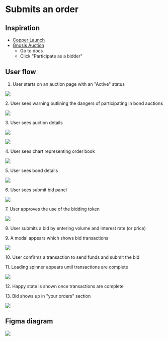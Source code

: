 # Submits an order

## Inspiration

* [Copper Launch](https://docs.alchemist.wtf/copper/auction-participation-walkthrough)
* [Gnosis Auction](https://gnosis-auction.eth.link/#/start)
  * Go to docs
  * Click "Participate as a bidder"

## User flow

1. User starts on an auction page with an "Active" status&#x20;

![](../assets/copper/auction\_page.png)

2\. User sees warning outlining the dangers of participating in bond auctions

![](../assets/copper/warning.png)

3\. User sees auction details

![](../assets/copper/auction\_details.png)

![](../assets/gnosis/auction\_details.png)

4\. User sees chart representing order book

![](../assets/gnosis/order\_book\_graph.png)

5\. User sees bond details

![](../assets/copper/bond\_details.png)

6\. User sees submit bid panel

![](../assets/gnosis/place\_order.png)

7\. User approves the use of the bidding token

![](../assets/gnosis/bidding\_during.png)

8\. User submits a bid by entering volume and interest rate (or price)

9\. A modal appears which shows bid transactions

![](../assets/gnosis/place\_order\_confirm.png)

10\. User confirms a transaction to send funds and submit the bid

11\. Loading spinner appears until transactions are complete

![](../assets/gnosis/place\_order\_loading.png)

12\. Happy state is shown once transactions are complete

13\. Bid shows up in "your orders" section

![](../assets/gnosis/your\_order.png)

## Figma diagram

![](../assets/porter/participate\_in\_auction\_user\_flow.png)
